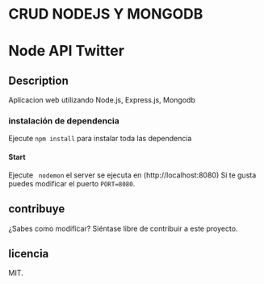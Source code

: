 # CRUD NODEJS Y MONGODB

# Node API Twitter

## Description
Aplicacion web utilizando Node.js, Express.js, Mongodb

### instalación de dependencia 

Ejecute `npm install` para instalar toda las dependencia

#### Start

Ejecute ` nodemon` el server se ejecuta en (http://localhost:8080) Si te gusta puedes modificar el puerto `PORT=8080`.

## contribuye

¿Sabes como modificar? Siéntase libre de contribuir a este proyecto.

## licencia

MIT.
